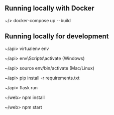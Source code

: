 ## Running locally with Docker
~/> docker-compose up --build


## Running locally for development
~/api> virtualenv env

~/api> env\Scripts\activate (Windows)

~/api> source env/bin/activate (Mac/Linux)

~/api> pip install -r requirements.txt

~/api> flask run 

~/web> npm install

~/web> npm start
